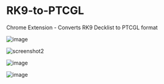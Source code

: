 # RK9-to-PTCGL
Chrome Extension - Converts RK9 Decklist to PTCGL format

![image](https://github.com/JulienGitHub/RK9-to-PTCGL/assets/8526787/d5fc1d30-2d0f-4507-8dc8-2f411bd837a9)

![screenshot2](https://github.com/JulienGitHub/RK9-to-PTCGL/assets/8526787/68ed8403-3ffa-49b3-8a31-0381b5dadf27)

![image](https://github.com/JulienGitHub/RK9-to-PTCGL/assets/8526787/9406273c-6e51-42e1-90c0-6e2abe5694e6)

![image](https://github.com/JulienGitHub/RK9-to-PTCGL/assets/8526787/a29c816a-b9ec-4244-960e-9a78f5cc3164)


